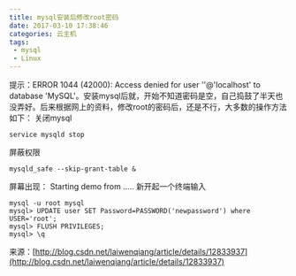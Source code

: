 ```yaml
---
title: mysql安装后修改root密码
date: 2017-03-10 17:38:46
categories: 云主机
tags:
 - mysql
 - Linux
---
```

提示：ERROR 1044 (42000): Access denied for user ''@'localhost' to database 'MySQL'。安装mysql后就，开始不知道密码是空，自己捣鼓了半天也没弄好。后来根据网上的资料，修改root的密码后，还是不行，大多数的操作方法如下：
关闭mysql
```shell
service mysqld stop
```
屏蔽权限
```shell
mysqld_safe --skip-grant-table &
```
屏幕出现： Starting demo from .....
新开起一个终端输入
```shell
mysql -u root mysql
mysql> UPDATE user SET Password=PASSWORD('newpassword') where USER='root';
mysql> FLUSH PRIVILEGES;
mysql> \q
```
来源：[http://blog.csdn.net/laiwenqiang/article/details/12833937](http://blog.csdn.net/laiwenqiang/article/details/12833937)